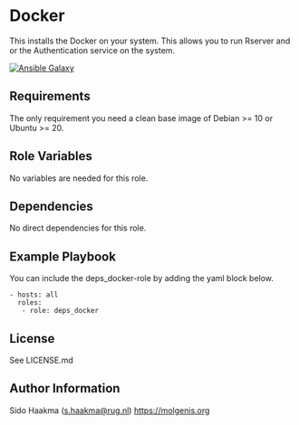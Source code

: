 Docker
=========
This installs the Docker on your system. This allows you to run Rserver and or the Authentication service on the system.

[![Ansible Galaxy](https://img.shields.io/badge/ansible--galaxy-deps_docker-blue.svg)](https://galaxy.ansible.com/molgenis/armadillo/)

Requirements
------------
The only requirement you need a clean base image of Debian >= 10 or Ubuntu >= 20.

Role Variables
--------------
No variables are needed for this role.

Dependencies
------------
No direct dependencies for this role.

Example Playbook
----------------
You can include the deps_docker-role by adding the yaml block below.

    - hosts: all
      roles:
       - role: deps_docker
                   
License
-------
See LICENSE.md

Author Information
------------------
Sido Haakma (s.haakma@rug.nl)
https://molgenis.org